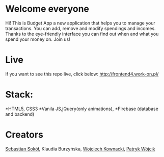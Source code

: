 # Welcome everyone

Hi! This is Budget App a new application that helps you to manage your transactions. 
You can add, remove and modify spendings and incomes. 
Thanks to the eye-friendly interface you can find out when and what you spend your money on. 
Join us!


# Live

If you want to see this repo live, click below:
http://frontend4.work-on.pl/

# Stack:
*HTML5, CSS3
*Vanila JS,jQuery(only animations),
*Firebase (database and backend)

# Creators
[Sebastian Sokół](https://github.com/sebek72345),
Klaudia Burzyńska,
[Wojciech Kownacki](https://github.com/kownacki-wojciech),
[Patryk Wójcik](https://github.com/PatPat666)
